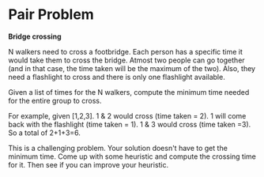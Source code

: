 # Pair Problem

**Bridge crossing**

N walkers need to cross a footbridge. Each person has a specific time it would take them to cross the bridge. Atmost two people can go together (and in that case, the time taken will be the maximum of the two). Also, they need a flashlight to cross and there is only one flashlight available.

Given a list of times for the N walkers, compute the minimum time needed for the entire group to cross.

For example, given [1,2,3]. 1 & 2 would cross (time taken = 2). 1 will come back with the flashlight (time taken = 1). 1 & 3 would cross (time taken =3). So a total of 2+1+3=6.

This is a challenging problem. Your solution doesn't have to get the minimum time. Come up with some heuristic and compute the crossing time for it. Then see if you can improve your heuristic.